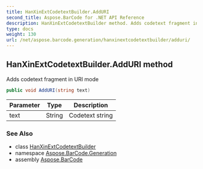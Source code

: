 ```yaml
---
title: HanXinExtCodetextBuilder.AddURI
second_title: Aspose.BarCode for .NET API Reference
description: HanXinExtCodetextBuilder method. Adds codetext fragment in URI mode
type: docs
weight: 130
url: /net/aspose.barcode.generation/hanxinextcodetextbuilder/adduri/
---
```

## HanXinExtCodetextBuilder.AddURI method

Adds codetext fragment in URI mode

```csharp
public void AddURI(string text)
```

| Parameter | Type | Description |
| --- | --- | --- |
| text | String | Codetext string |

### See Also

* class [HanXinExtCodetextBuilder](../)
* namespace [Aspose.BarCode.Generation](../../hanxinextcodetextbuilder/)
* assembly [Aspose.BarCode](../../../)


